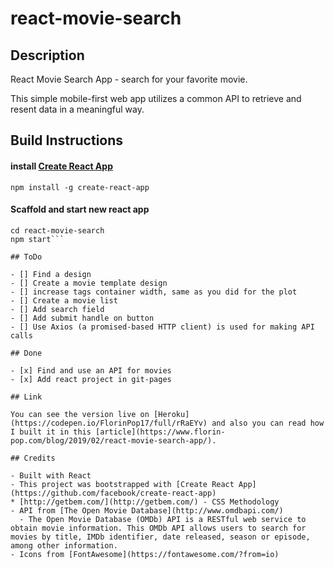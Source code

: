 # react-movie-search

## Description

React Movie Search App - search for your favorite movie.

This simple mobile-first web app utilizes a common API to retrieve and resent data in a meaningful way.

## Build Instructions

#### install [Create React App](https://github.com/facebook/create-react-app)

`npm install -g create-react-app`

#### Scaffold and start new react app

````npx create-react-app react-movie-search
cd react-movie-search
npm start```

## ToDo

- [] Find a design
- [] Create a movie template design
- [] increase tags container width, same as you did for the plot
- [] Create a movie list
- [] Add search field
- [] Add submit handle on button
- [] Use Axios (a promised-based HTTP client) is used for making API calls

## Done

- [x] Find and use an API for movies
- [x] Add react project in git-pages

## Link

You can see the version live on [Heroku](https://codepen.io/FlorinPop17/full/rRaEYv) and also you can read how I built it in this [article](https://www.florin-pop.com/blog/2019/02/react-movie-search-app/).

## Credits

- Built with React
- This project was bootstrapped with [Create React App](https://github.com/facebook/create-react-app)
* [http://getbem.com/](http://getbem.com/) - CSS Methodology
- API from [The Open Movie Database](http://www.omdbapi.com/)
  - The Open Movie Database (OMDb) API is a RESTful web service to obtain movie information. This OMDb API allows users to search for movies by title, IMDb identifier, date released, season or episode, among other information.
- Icons from [FontAwesome](https://fontawesome.com/?from=io)
````
